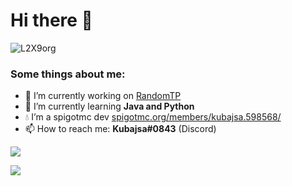 # Hi there 👋

![L2X9org](https://komarev.com/ghpvc/?username=Kubajsa)

### Some things about me:

- 🔭 I’m currently working on [RandomTP](https://github.com/Kubajsa/randomTp)
- 🌱 I’m currently learning **Java and Python**
- 💧 I’m a spigotmc dev [spigotmc.org/members/kubajsa.598568/](https://www.spigotmc.org/members/kubajsa.598568/)
- 📫 How to reach me: **Kubajsa#0843** (Discord)

![](https://github-readme-stats.vercel.app/api/top-langs/?username=Kubajsa&layout=compact&theme=dark)

![](https://github-readme-stats.vercel.app/api?username=Kubajsa&show_icons=true&theme=dark)
